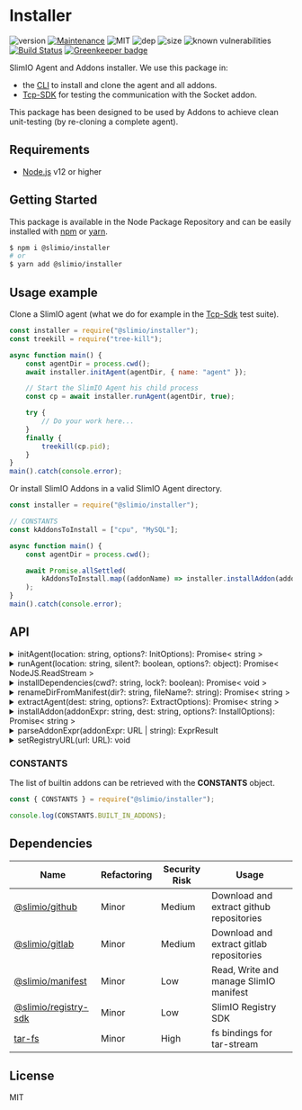# Installer
![version](https://img.shields.io/badge/dynamic/json.svg?url=https://raw.githubusercontent.com/SlimIO/Installer/master/package.json&query=$.version&label=Version)
[![Maintenance](https://img.shields.io/badge/Maintained%3F-yes-green.svg)](https://github.com/SlimIO/Installer/commit-activity)
![MIT](https://img.shields.io/github/license/mashape/apistatus.svg)
![dep](https://img.shields.io/david/SlimIO/Installer)
![size](https://img.shields.io/github/languages/code-size/SlimIO/Installer)
![known vulnerabilities](https://img.shields.io/snyk/vulnerabilities/github/SlimIO/Installer)
[![Build Status](https://travis-ci.com/SlimIO/Installer.svg?branch=master)](https://travis-ci.com/SlimIO/Installer)
[![Greenkeeper badge](https://badges.greenkeeper.io/SlimIO/Installer.svg)](https://greenkeeper.io/)

SlimIO Agent and Addons installer. We use this package in:

- the [CLI](https://github.com/SlimIO/CLI) to install and clone the agent and all addons.
- [Tcp-SDK](https://github.com/SlimIO/Tcp-Sdk) for testing the communication with the Socket addon.

This package has been designed to be used by Addons to achieve clean unit-testing (by re-cloning a complete agent).

## Requirements
- [Node.js](https://nodejs.org/en/) v12 or higher

## Getting Started

This package is available in the Node Package Repository and can be easily installed with [npm](https://docs.npmjs.com/getting-started/what-is-npm) or [yarn](https://yarnpkg.com).

```bash
$ npm i @slimio/installer
# or
$ yarn add @slimio/installer
```

## Usage example

Clone a SlimIO agent (what we do for example in the [Tcp-Sdk](https://github.com/SlimIO/Tcp-Sdk) test suite).
```js
const installer = require("@slimio/installer");
const treekill = require("tree-kill");

async function main() {
    const agentDir = process.cwd();
    await installer.initAgent(agentDir, { name: "agent" });

    // Start the SlimIO Agent his child process
    const cp = await installer.runAgent(agentDir, true);

    try {
        // Do your work here...
    }
    finally {
        treekill(cp.pid);
    }
}
main().catch(console.error);
```

Or install SlimIO Addons in a valid SlimIO Agent directory.
```js
const installer = require("@slimio/installer");

// CONSTANTS
const kAddonsToInstall = ["cpu", "MySQL"];

async function main() {
    const agentDir = process.cwd();

    await Promise.allSettled(
        kAddonsToInstall.map((addonName) => installer.installAddon(addonName, agentDir))
    );
}
main().catch(console.error);
```

## API

<details><summary>initAgent(location: string, options?: InitOptions): Promise< string ></summary>
<br />

This method will extract and install all required (built-in) addons for a SlimIO Agent.
```ts
interface InitOptions {
    token?: string;
    name?: string;
    forceClean?: boolean;
}
```

By default `forceClean` is equal to true (this mean that the code will try to remove any agent on the system!).

</details>

<details><summary>runAgent(location: string, silent?: boolean, options?: object): Promise< NodeJS.ReadStream ></summary>
<br />

Run a given SlimIO Agent in a dedicated Node.js child process. Return the process Read Stream.

</details>

<details><summary>installDependencies(cwd?: string, lock?: boolean): Promise< void ></summary>
<br />

Install the dependencies of a given Node.js project directory (it spawn a Node.js process to run the npm install / npm ci command). This command only install **production** dependencies (devDependencies are ignored).

The current working dir value is `process.cwd()`.

</details>

<details><summary>renameDirFromManifest(dir?: string, fileName?: string): Promise< string ></summary>
<br />

Found the real addon name in the SlimIO manifest file and rename the directory name (because by default the directory name is the one from github which is a bad thing). This method is automatically used in **installAddon**.

By default value of the **fileName** argument is `slimio.toml`. The current working dir value is `process.cwd()`.

</details>

<details><summary>extractAgent(dest: string, options?: ExtractOptions): Promise< string ></summary>
<br />

Download the Agent archive on github (or extract a recent version stored in cache for performance). This method is used by **initAgent**.

```ts
interface ExtractOptions {
    downloadFromRemote?: boolean;
    token?: string;
    name?: string;
}
```

By default **downloadFromRemote** is equal to **true**.

</details>

<details><summary>installAddon(addonExpr: string, dest: string, options?: InstallOptions): Promise< string ></summary>
<br />

Install one Addon at the given destination (which must be a valid SlimIO Agent path).

```ts
interface InstallOptions {
    installDependencies?: boolean;
    searchInRegistry?: boolean;
    token?: string;
}
```

By default the dependencies of the addon will be installed. The **searchInRegistry** default value is **false**.

```js
await installAddon("SlimIO.Socket", "./myAgent");
await installAddon("YourGithubOrg.AddonName", "./myAgent");
await installAddon("Alerting", "./myAgent"); // Same as SlimIO.Alerting
await installAddon("https://github.com/SlimIO/Aggregator", "./myAgent");
```

</details>

<details><summary>parseAddonExpr(addonExpr: URL | string): ExprResult</summary>
<br />

Parse an Addon installation expression. The function try to guess the Organization and the Repository name by itself, if there is no org then it will return **SlimIO** as the default org. The returned payload is described by the following TypeScript interface:

```ts
interface ExprResult {
    repoUserOrg: string;
    repoName: string;
    host: null | string;
}
```

Current supported host are `github.com` and `gitlab.com`.

```js
parseAddonExpr("https://github.com/SlimIO/Socket"); // { repoUserOrg: "SlimIO", repoName: "Socket", host: "github.com" }
parseAddonExpr("Socket"); // { repoUserOrg: "SlimIO", repoName: "Socket", host: null }
parseAddonExpr("Foo/Socket"); // { repoUserOrg: "Foo", repoName: "Socket", host: null }
```

</details>

<details><summary>setRegistryURL(url: URL): void</summary>
<br />

Configure the default registry URL used under the hood by the Registry SDK package.

</details>

### CONSTANTS

The list of builtin addons can be retrieved with the **CONSTANTS** object.
```js
const { CONSTANTS } = require("@slimio/installer");

console.log(CONSTANTS.BUILT_IN_ADDONS);
```

## Dependencies

|Name|Refactoring|Security Risk|Usage|
|---|---|---|---|
|[@slimio/github](https://github.com/SlimIO/github)|Minor|Medium|Download and extract github repositories|
|[@slimio/gitlab](https://github.com/SlimIO/gitlab#readme)|Minor|Medium|Download and extract gitlab repositories|
|[@slimio/manifest](https://github.com/SlimIO/Manifester#readme)|Minor|Low|Read, Write and manage SlimIO manifest|
|[@slimio/registry-sdk]()|Minor|Low|SlimIO Registry SDK|
|[tar-fs](https://github.com/mafintosh/tar-fs)|Minor|High|fs bindings for tar-stream|

## License
MIT
